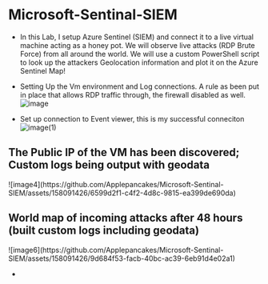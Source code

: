 # Microsoft-Sentinal-SIEM

- In this Lab, I setup Azure Sentinel (SIEM) and connect it to a live virtual machine acting as a honey pot. We will observe live attacks (RDP Brute Force) from all around the world. We will use a custom PowerShell script to look up the attackers Geolocation information and plot it on the Azure Sentinel Map!


- Setting Up the Vm environment and Log connections. A rule as been put in place that allows RDP traffic through, the firewall disabled as well.
![image](https://github.com/Applepancakes/Microsoft-Sentinal-SIEM/assets/158091426/f8265fa2-0cce-486a-8785-dcc3004aba4a)




- Set up connection to Event viewer, this is my successful conneciton
![image(1)](https://github.com/Applepancakes/Microsoft-Sentinal-SIEM/assets/158091426/b3b040bd-4d57-4b72-8244-10949c7909c6)



<h2> The Public IP of the VM has been discovered; Custom logs being output with geodata</h2>
![image4](https://github.com/Applepancakes/Microsoft-Sentinal-SIEM/assets/158091426/6599d2f1-c4f2-4d8c-9815-ea399de690da)




<h2>World map of incoming attacks after 48 hours (built custom logs including geodata)</h2>
![image6](https://github.com/Applepancakes/Microsoft-Sentinal-SIEM/assets/158091426/9d684f53-facb-40bc-ac39-6eb91d4e02a1)




-
